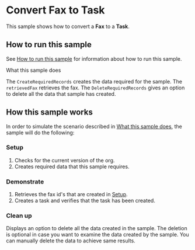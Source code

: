 # Convert Fax to Task

This sample shows how to convert a **Fax** to a **Task**.

## How to run this sample

See [How to run this sample](https://github.com/microsoft/PowerApps-Samples/blob/master/cds/README.md) for information about how to run this sample.

What this sample does

The `CreateRequiredRecords` creates the data required for the sample. The `retrievedFax` retrieves the fax. 
The `DeleteRequiredRecords` gives an option to delete all the data that sample has created.

## How this sample works

In order to simulate the scenario described in [What this sample does](#what-this-sample-does), the sample will do the following:

### Setup

1. Checks for the current  version of the org. 
1. Creates required data that this sample requires.

### Demonstrate

1. Retrieves the fax id's that are created in [Setup](#setup).
2. Creates a task and verifies that the task has been created.

### Clean up

Displays an option to delete all the data created in the sample. The deletion is optional in case you want to examine the data created by the sample. You can manually delete the data to achieve same results.
